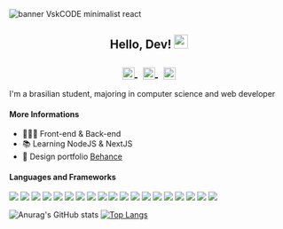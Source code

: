 <img src="https://github.com/CodeVsk/CodeVsk/blob/main/vsk-banner.png?raw=true" alt="banner VskCODE minimalist react">

<h2 align="center">Hello, Dev! <img src="https://media.giphy.com/media/hvRJCLFzcasrR4ia7z/giphy.gif" width="25px"/><br><br>
<a href="zimaplay1@gmail.com" align="center">
  <img align="center" alt="Email me." width="22px" src="https://cdn.jsdelivr.net/gh/edent/SuperTinyIcons/images/svg/email.svg" />
</a>&nbsp;
<a href="https://t.me/codevsk" align="center">
  <img align="center" alt="Contact me via Telegram." width="22px" src="https://cdn.jsdelivr.net/gh/edent/SuperTinyIcons/images/svg/telegram.svg" />
</a>&nbsp;
<a href="https://twitter.com/vsmenork" align="center">
  <img align="center" alt="CodeVsk on Twitter" width="22px" src="https://cdn.jsdelivr.net/gh/edent/SuperTinyIcons/images/svg/twitter.svg" />
</a>
</h2>

I'm a brasilian student, majoring in computer science and web developer

#### More Informations

- 👨🏻‍💻 Front-end & Back-end
- 📚 Learning NodeJS & NextJS
- 📂 Design portfolio <a href="https://www.behance.net/viniciusvieira34">Behance<a/>


#### Languages and Frameworks

![](https://img.shields.io/badge/Editor-VSCode-informational?style=flat&logo=visualstudiocode&logoColor=white&color=c6040d)
![](https://img.shields.io/badge/Code-Html-informational?style=flat&logo=html5&logoColor=white&color=ff6e96)
![](https://img.shields.io/badge/Code-Css-informational?style=flat&logo=css3&logoColor=white&color=ff6e96)
![](https://img.shields.io/badge/Code-Javascript-informational?style=flat&logo=javascript&logoColor=white&color=ff6e96)
![](https://img.shields.io/badge/Code-NodeJS-informational?style=flat&logo=nodedotjs&logoColor=white&color=ff6e96)
![](https://img.shields.io/badge/Code-Python-informational?style=flat&logo=python&logoColor=white&color=ff6e96)
![](https://img.shields.io/badge/Code-Java-informational?style=flat&logo=java&logoColor=white&color=ff6e96)
![](https://img.shields.io/badge/Code-C-informational?style=flat&logo=c&logoColor=white&color=ff6e96)
![](https://img.shields.io/badge/Code-ReactJS-informational?style=flat&logo=react&logoColor=white&color=ff6e96)
![](https://img.shields.io/badge/Code-NextJS-informational?style=flat&logo=nextdotjs&logoColor=white&color=ff6e96)
![](https://img.shields.io/badge/Tools-Docker-informational?style=flat&logo=docker&logoColor=white&color=ff6e96)
![](https://img.shields.io/badge/Database-MySQL-informational?style=flat&logo=mysql&logoColor=white&color=ff6e96)
![](https://img.shields.io/badge/Database-MongoDB-informational?style=flat&logo=mongodb&logoColor=white&color=ff6e96)
![](https://img.shields.io/badge/Database-PostgreSQL-informational?style=flat&logo=postgresql&logoColor=white&color=ff6e96)
![](https://img.shields.io/badge/Cms-Ghost-informational?style=flat&logo=ghost&logoColor=white&color=ff6e96)
![](https://img.shields.io/badge/Cms-Wordpress-informational?style=flat&logo=wordpress&logoColor=white&color=ff6e96)
![](https://img.shields.io/badge/Design-Photoshop-informational?style=flat&logo=adobephotoshop&logoColor=white&color=ff6e96)
![](https://img.shields.io/badge/Design-Figma-informational?style=flat&logo=figma&logoColor=white&color=ff6e96)
![](https://img.shields.io/badge/Design-Canva-informational?style=flat&logo=canva&logoColor=white&color=ff6e96)    
  
![Anurag's GitHub stats](https://github-readme-stats.vercel.app/api?username=codevsk&theme=dracula&show_icons=false&hide_border=true&hide=issues,contribs) [![Top Langs](https://github-readme-stats.vercel.app/api/top-langs/?username=codevsk&layout=compact&theme=dracula&hide_border=true)](https://github.com/anuraghazra/github-readme-stats)

